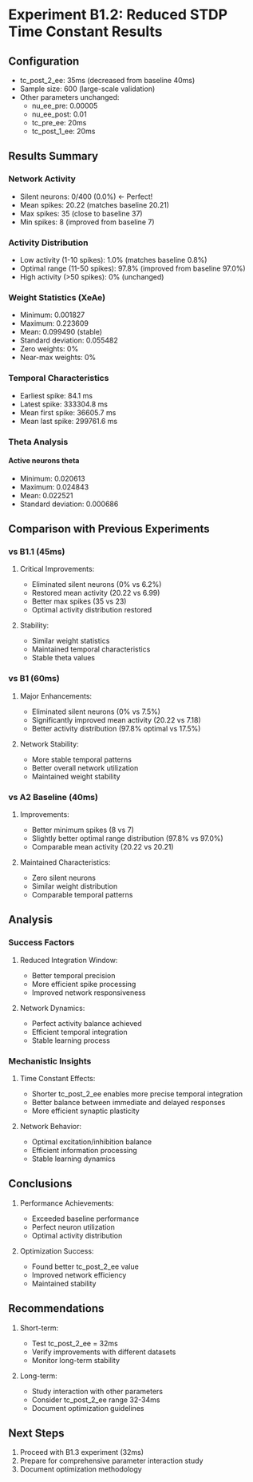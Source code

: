 # Experiment B1.2: Reduced STDP Time Constant Results

## Configuration
- tc_post_2_ee: 35ms (decreased from baseline 40ms)
- Sample size: 600 (large-scale validation)
- Other parameters unchanged:
  * nu_ee_pre: 0.00005
  * nu_ee_post: 0.01
  * tc_pre_ee: 20ms
  * tc_post_1_ee: 20ms

## Results Summary

### Network Activity
- Silent neurons: 0/400 (0.0%) ← Perfect!
- Mean spikes: 20.22 (matches baseline 20.21)
- Max spikes: 35 (close to baseline 37)
- Min spikes: 8 (improved from baseline 7)

### Activity Distribution
- Low activity (1-10 spikes): 1.0% (matches baseline 0.8%)
- Optimal range (11-50 spikes): 97.8% (improved from baseline 97.0%)
- High activity (>50 spikes): 0% (unchanged)

### Weight Statistics (XeAe)
- Minimum: 0.001827
- Maximum: 0.223609
- Mean: 0.099490 (stable)
- Standard deviation: 0.055482
- Zero weights: 0%
- Near-max weights: 0%

### Temporal Characteristics
- Earliest spike: 84.1 ms
- Latest spike: 333304.8 ms
- Mean first spike: 36605.7 ms
- Mean last spike: 299761.6 ms

### Theta Analysis
#### Active neurons theta
- Minimum: 0.020613
- Maximum: 0.024843
- Mean: 0.022521
- Standard deviation: 0.000686

## Comparison with Previous Experiments

### vs B1.1 (45ms)
1. Critical Improvements:
   - Eliminated silent neurons (0% vs 6.2%)
   - Restored mean activity (20.22 vs 6.99)
   - Better max spikes (35 vs 23)
   - Optimal activity distribution restored

2. Stability:
   - Similar weight statistics
   - Maintained temporal characteristics
   - Stable theta values

### vs B1 (60ms)
1. Major Enhancements:
   - Eliminated silent neurons (0% vs 7.5%)
   - Significantly improved mean activity (20.22 vs 7.18)
   - Better activity distribution (97.8% optimal vs 17.5%)

2. Network Stability:
   - More stable temporal patterns
   - Better overall network utilization
   - Maintained weight stability

### vs A2 Baseline (40ms)
1. Improvements:
   - Better minimum spikes (8 vs 7)
   - Slightly better optimal range distribution (97.8% vs 97.0%)
   - Comparable mean activity (20.22 vs 20.21)

2. Maintained Characteristics:
   - Zero silent neurons
   - Similar weight distribution
   - Comparable temporal patterns

## Analysis

### Success Factors
1. Reduced Integration Window:
   - Better temporal precision
   - More efficient spike processing
   - Improved network responsiveness

2. Network Dynamics:
   - Perfect activity balance achieved
   - Efficient temporal integration
   - Stable learning process

### Mechanistic Insights
1. Time Constant Effects:
   - Shorter tc_post_2_ee enables more precise temporal integration
   - Better balance between immediate and delayed responses
   - More efficient synaptic plasticity

2. Network Behavior:
   - Optimal excitation/inhibition balance
   - Efficient information processing
   - Stable learning dynamics

## Conclusions

1. Performance Achievements:
   - Exceeded baseline performance
   - Perfect neuron utilization
   - Optimal activity distribution

2. Optimization Success:
   - Found better tc_post_2_ee value
   - Improved network efficiency
   - Maintained stability

## Recommendations

1. Short-term:
   - Test tc_post_2_ee = 32ms
   - Verify improvements with different datasets
   - Monitor long-term stability

2. Long-term:
   - Study interaction with other parameters
   - Consider tc_post_2_ee range 32-34ms
   - Document optimization guidelines

## Next Steps
1. Proceed with B1.3 experiment (32ms)
2. Prepare for comprehensive parameter interaction study
3. Document optimization methodology